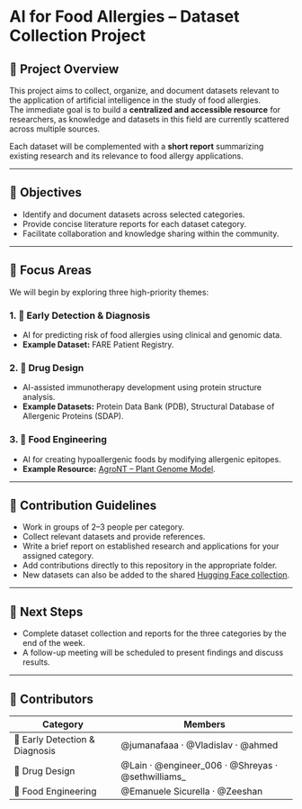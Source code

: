 # AI for Food Allergies – Dataset Collection Project  

## 📌 Project Overview  
This project aims to collect, organize, and document datasets relevant to the application of artificial intelligence in the study of food allergies.  
The immediate goal is to build a **centralized and accessible resource** for researchers, as knowledge and datasets in this field are currently scattered across multiple sources.  

Each dataset will be complemented with a **short report** summarizing existing research and its relevance to food allergy applications.  

---

## 🎯 Objectives  
- Identify and document datasets across selected categories.  
- Provide concise literature reports for each dataset category.  
- Facilitate collaboration and knowledge sharing within the community.  

---

## 📂 Focus Areas  
We will begin by exploring three high-priority themes:  

### 1. 🏥 Early Detection & Diagnosis  
- AI for predicting risk of food allergies using clinical and genomic data.  
- **Example Dataset:** FARE Patient Registry.  

### 2. 🧬 Drug Design  
- AI-assisted immunotherapy development using protein structure analysis.  
- **Example Datasets:** Protein Data Bank (PDB), Structural Database of Allergenic Proteins (SDAP).  

### 3. 🌿 Food Engineering  
- AI for creating hypoallergenic foods by modifying allergenic epitopes.  
- **Example Resource:** [AgroNT – Plant Genome Model](https://instadeep.com/research/paper/a-large-language-foundational-model-for-edible-plant-genomes/).  

---

## 🤝 Contribution Guidelines  
- Work in groups of 2–3 people per category.  
- Collect relevant datasets and provide references.  
- Write a brief report on established research and applications for your assigned category.  
- Add contributions directly to this repository in the appropriate folder.  
- New datasets can also be added to the shared [Hugging Face collection](https://huggingface.co/spaces/hugging-science/Awesome_food_allergy_datasets).  

---

## 📅 Next Steps  
- Complete dataset collection and reports for the three categories by the end of the week.  
- A follow-up meeting will be scheduled to present findings and discuss results.  

---

## 👥 Contributors  

| Category                     | Members                                                                 |
|------------------------------|-------------------------------------------------------------------------|
| 🏥 Early Detection & Diagnosis | @jumanafaaa · @Vladislav · @ahmed                                      |
| 🧬 Drug Design                | @Lain · @engineer_006 · @Shreyas · @sethwilliams_                      |
| 🌿 Food Engineering           | @Emanuele Sicurella · @Zeeshan                                         |
